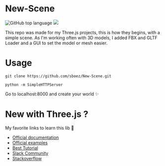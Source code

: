 # New-Scene

![GitHub top language](https://img.shields.io/github/languages/top/sboez/New-Scene) <img src="https://img.shields.io/badge/three.js-r112-orange">

This repo was made for my Three.js projects, this is how they begins, with a simple scene.
As I'm working often with 3D models, I added FBX and GLTF Loader and a GUI to set the model or mesh easier.

# Usage

`git clone https://github.com/sboez/New-Scene.git`  


`python -m SimpleHTTPServer`  


Go to localhost:8000 and create your world :sparkles:  


# New with Three.js ?

My favorite links to learn this lib :purple_heart:

- [Official documentation](https://threejs.org/docs/#manual/en/introduction/Creating-a-scene)
- [Official examples](https://threejs.org/examples/)
- [Best Tutorial](https://threejsfundamentals.org/)
- [Slack Community](https://threejs-slack.herokuapp.com/)
- [Stackoverflow](https://stackoverflow.com/questions/tagged/three.js)
